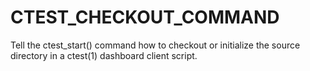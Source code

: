   

# CTEST_CHECKOUT_COMMAND  
Tell the ctest_start() command how to checkout or initialize
the source directory in a ctest(1) dashboard client script.  

